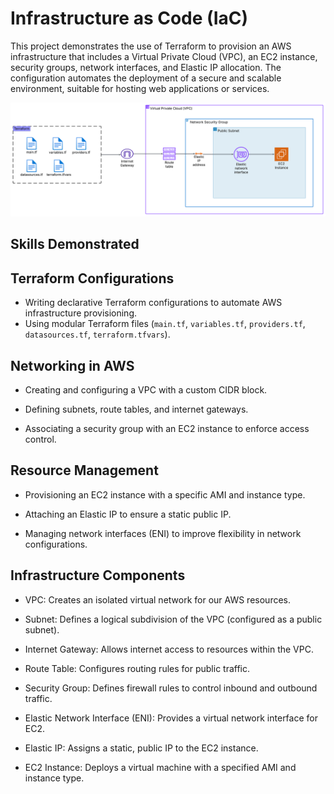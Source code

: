 # Infrastructure as Code (IaC)

This project demonstrates the use of Terraform to provision an AWS infrastructure that includes a Virtual Private Cloud (VPC), an EC2 instance, security groups, network interfaces, and Elastic IP allocation. The configuration automates the deployment of a secure and scalable environment, suitable for hosting web applications or services.

![Flow chart](Terraform-Flow-Chart.png)

## Skills Demonstrated

## Terraform Configurations

* Writing declarative Terraform configurations to automate AWS infrastructure provisioning.
* Using modular Terraform files (`main.tf`, `variables.tf`, `providers.tf`, `datasources.tf`, `terraform.tfvars`).

## Networking in AWS

* Creating and configuring a VPC with a custom CIDR block.

* Defining subnets, route tables, and internet gateways.

* Associating a security group with an EC2 instance to enforce access control.

## Resource Management

* Provisioning an EC2 instance with a specific AMI and instance type.

* Attaching an Elastic IP to ensure a static public IP.

* Managing network interfaces (ENI) to improve flexibility in network configurations.


## Infrastructure Components

* VPC: Creates an isolated virtual network for our AWS resources.

* Subnet: Defines a logical subdivision of the VPC (configured as a public subnet).

* Internet Gateway: Allows internet access to resources within the VPC.

* Route Table: Configures routing rules for public traffic.

* Security Group: Defines firewall rules to control inbound and outbound traffic.

* Elastic Network Interface (ENI): Provides a virtual network interface for EC2.

* Elastic IP: Assigns a static, public IP to the EC2 instance.

* EC2 Instance: Deploys a virtual machine with a specified AMI and instance type.